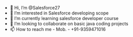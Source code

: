 - 👋 Hi, I’m @Salesforce27
- 👀 I’m interested in Salesforce developing scope
- 🌱 I’m currently learning salesforce developer course
- 💞️ I’m looking to collaborate on basic java coding projects
- 📫 How to reach me - Mob. - +91-9359471016

<!---
Salesforce27/Salesforce27 is a ✨ special ✨ repository because its `README.md` (this file) appears on your GitHub profile.
You can click the Preview link to take a look at your changes.
--->
